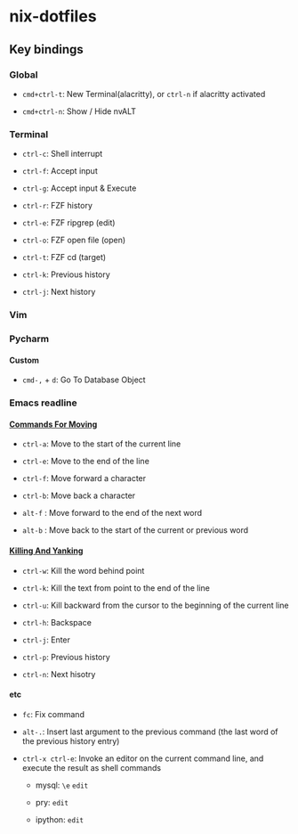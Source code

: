 # nix-dotfiles


## Key bindings


### Global

- `cmd+ctrl-t`:  New Terminal(alacritty), or `ctrl-n` if alacritty activated

- `cmd+ctrl-n`:  Show / Hide nvALT


### Terminal

- `ctrl-c`: Shell interrupt

- `ctrl-f`: Accept input

- `ctrl-g`: Accept input & Execute

- `ctrl-r`: FZF history

- `ctrl-e`: FZF ripgrep (edit)

- `ctrl-o`: FZF open file (open)

- `ctrl-t`: FZF cd (target)

- `ctrl-k`: Previous history

- `ctrl-j`: Next history


### Vim


### Pycharm

#### Custom

- `cmd-,` + `d`: Go To Database Object


### Emacs readline

#### [Commands For Moving](https://www.gnu.org/software/bash/manual/html_node/Commands-For-Moving.html)

- `ctrl-a`: Move to the start of the current line

- `ctrl-e`: Move to the end of the line

- `ctrl-f`: Move forward a character

- `ctrl-b`: Move back a character

- `alt-f` : Move forward to the end of the next word

- `alt-b` : Move back to the start of the current or previous word


#### [Killing And Yanking](https://www.gnu.org/software/bash/manual/html_node/Commands-For-Killing.html)

- `ctrl-w`: Kill the word behind point

- `ctrl-k`: Kill the text from point to the end of the line

- `ctrl-u`: Kill backward from the cursor to the beginning of the current line

- `ctrl-h`: Backspace

- `ctrl-j`: Enter

- `ctrl-p`: Previous history

- `ctrl-n`: Next hisotry


#### etc

- `fc`:     Fix command

- `alt-.`:  Insert last argument to the previous command (the last word of the previous history entry)

- `ctrl-x ctrl-e`: Invoke an editor on the current command line, and execute the result as shell commands

  - mysql:   `\e` `edit`

  - pry:     `edit`

  - ipython: `edit`
